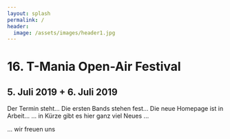 ```yaml
---
layout: splash
permalink: /
header:
  image: /assets/images/header1.jpg
---
```


# 16. T-Mania Open-Air Festival

## 5. Juli 2019 + 6. Juli 2019

Der Termin steht... 
Die ersten Bands stehen fest...
Die neue Homepage ist in Arbeit... 
... in Kürze gibt es hier ganz viel Neues ...

... wir freuen uns